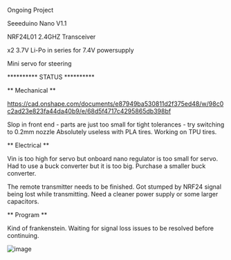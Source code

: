Ongoing Project

Seeeduino Nano V1.1

NRF24L01 2.4GHZ Transceiver

x2 3.7V Li-Po in series for 7.4V powersupply

Mini servo for steering


********** STATUS **********

** Mechanical **

https://cad.onshape.com/documents/e87949ba530811d2f375ed48/w/98c0c2ad23e823fa44da40b9/e/68d5f4717c4295865db398bf

Slop in front end - parts are just too small for tight tolerances - try switching to 0.2mm nozzle
Absolutely useless with PLA tires. Working on TPU tires.

** Electrical **

Vin is too high for servo but onboard nano regulator is too small for servo.
Had to use a buck converter but it is too big. Purchase a smaller buck converter.

The remote transmitter needs to be finished. Got stumped by NRF24 signal being lost while transmitting.
Need a cleaner power supply or some larger capacitors.

** Program **

Kind of frankenstein. Waiting for signal loss issues to be resolved before continuing.

![image](https://github.com/FourBasic/Mini-RC-Car/assets/79863927/ee2c598b-711b-4c9c-892e-e12f4d0367b1)



